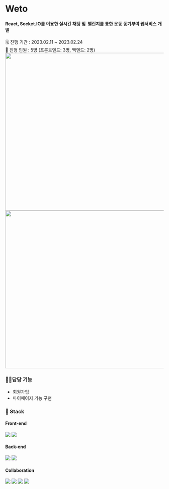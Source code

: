 <h1> Weto </h1>
<h4> React, Socket.IO를 이용한 실시간 채팅 및 
챌린지를 통한 운동 동기부여 웹서비스 개발 </h4>
🗓️ 진행 기간 : 2023.02.11 ~ 2023.02.24 <br />
🙌 진행 인원 : 5명 (프론트엔드: 3명, 백엔드: 2명)


<br />


<img src="https://github.com/raelulu/NewKiosk/assets/115077413/dd6f05a5-0d0e-4688-b2d8-06a27ed96488" width="760" height="500"/>

<img src="https://github.com/raelulu/NewKiosk/assets/115077413/413cbc2e-3e96-42d9-940a-521593a60f64" width="760" height="500"/>



<h3> 🙋‍♂️담당 기능 </h3>

- 회원가입
- 마이페이지 기능 구현

  

<h3> 🔨 Stack  </h3>
<h4>  Front-end  </h4>
<div>
<img src="https://img.shields.io/badge/React-61DAFB?style=flat&logo=React&logoColor=white"/>
<img src="https://img.shields.io/badge/Redux-764ABC?style=flat&logo=Redux&logoColor=white"/>
</div>
<h4>  Back-end  </h4>
<div>
<img src="https://img.shields.io/badge/Socket.io-010101?style=flat&logo=Socket.io&logoColor=white"/>
<img src="https://img.shields.io/badge/Sequelize-52B0E7?style=flat&logo=Sequelize&logoColor=white"/>
</div>
<h4>  Collaboration  </h4>
<div>
<img src="https://img.shields.io/badge/GitHub-181717?style=flat&logo=GitHub&logoColor=white"/>
<img src="https://img.shields.io/badge/Notion-000000?style=flat&logo=Notion&logoColor=white"/>
<img src="https://img.shields.io/badge/Slack-4A154B?style=flat&logo=Slack&logoColor=white"/>
<img src="https://img.shields.io/badge/Figma-F24E1E?style=flat&logo=Figma&logoColor=white"/>

</div>
